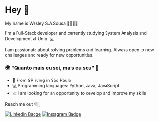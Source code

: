 # Hey 👋

My name is Wesley S.A.Sousa 👨‍💻🇧🇷

I'm a Full-Stack developer and currently studying System Analysis and Development at Unip.  💻

I am passionate about solving problems and learning. Always open to new challenges and ready for new opportunities.

### 🌍 "Quanto mais eu sei, mais eu sou" 🧠

- 📍 From SP living in São Paulo
- 💻 Programming languages: Python, Java, JavaScript
- 📈 I am looking for an opportunity to develop and improve my skills

Reach me out 👇🏼

 [![Linkedin Badge](https://img.shields.io/badge/-LinkedIn-blue?style=flat-square&logo=Linkedin&logoColor=white&link=https://www.linkedin.com/in/saswesley/)](https://www.linkedin.com/in/saswesley/) [![Instagram Badge](https://img.shields.io/badge/-Instagram-orange?style=flat-square&logo=Instagram&logoColor=white&link=https://www.instagram.com/saswesley/)](https://www.instagram.com/saswesley/) 
